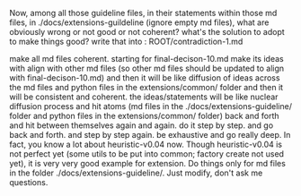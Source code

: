 Now, among all those guideline files, in their statements within those md files, in ./docs/extensions-guildeline (ignore empty md files), what are obviously wrong or not good or not coherent? what's the solution to adopt to make things good? write that into : ROOT/contradiction-1.md



make all md files coherent. starting for final-decison-10.md make its ideas with align with other md files (so other md files should be updated to align with final-decison-10.md) and then it will be like diffusion of ideas across the md files and python files in the extensions/common/ folder and then it will be consistent and coherent. the ideas/statements will be like nuclear diffusion process and hit atoms (md files in the ./docs/extensions-guideline/ folder and python files in the extensions/common/ folder) back and forth and hit between themselves again and again. do it step by step. and go back and forth. and step by step again.  be exhaustive and go really deep. In fact, you know a lot about heuristic-v0.04 now. Though heuristic-v0.04 is not perfect yet (some utils to be put into common; factory create not used yet), it is very very good example for extension. Do things only for md files in the folder ./docs/extensions-guideline/. Just modify, don't ask me questions.

